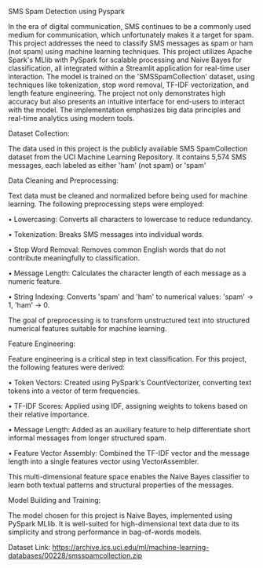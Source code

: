 SMS Spam Detection using Pyspark

In the era of digital communication, SMS continues to be a commonly used medium for communication, which unfortunately makes it a target for spam. This project addresses the need to classify SMS messages as spam or ham (not spam) using machine learning techniques. This project utilizes Apache Spark's MLlib with PySpark for scalable processing and Naive Bayes for classification, all integrated within a Streamlit application for real-time user interaction. The model is trained on the 'SMSSpamCollection' dataset, using techniques like tokenization, stop word removal, TF-IDF vectorization, and length feature engineering. The project not only demonstrates high accuracy but also presents an intuitive interface for end-users to interact with the model. The implementation emphasizes big data principles and real-time analytics using modern tools.

Dataset Collection:

The data used in this project is the publicly available SMS SpamCollection dataset from the UCI Machine Learning Repository. It contains 5,574 SMS messages, each labeled as either 'ham' (not spam) or 'spam'

Data Cleaning and Preprocessing:

Text data must be cleaned and normalized before being used for machine learning. The following preprocessing steps were employed: 

• Lowercasing: Converts all characters to lowercase to reduce redundancy. 

• Tokenization: Breaks SMS messages into individual words. 

• Stop Word Removal: Removes common English words that do not contribute meaningfully to classification.

• Message Length: Calculates the character length of each message as a numeric feature. 

• String Indexing: Converts 'spam' and 'ham' to numerical values: 'spam' → 1, 'ham' → 0. 

The goal of preprocessing is to transform unstructured text into structured numerical features suitable for machine learning.

Feature Engineering:
 
Feature engineering is a critical step in text classification. For this project, the following features were derived: 

• Token Vectors: Created using PySpark's CountVectorizer, converting text tokens into a vector of term frequencies. 

• TF-IDF Scores: Applied using IDF, assigning weights to tokens based on their relative importance.  
 
• Message Length: Added as an auxiliary feature to help differentiate short informal messages from longer structured spam. 

• Feature Vector Assembly: Combined the TF-IDF vector and the message length into a single features vector using VectorAssembler.

This multi-dimensional feature space enables the Naive Bayes classifier to learn both textual patterns and structural properties of the messages. 

Model Building and Training:
 
The model chosen for this project is Naive Bayes, implemented using PySpark MLlib. It is well-suited for high-dimensional text data due to its simplicity and strong performance in bag-of-words models. 

Dataset Link: https://archive.ics.uci.edu/ml/machine-learning-databases/00228/smsspamcollection.zip


